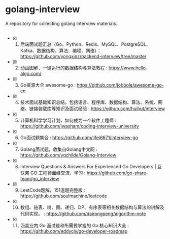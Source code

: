 # golang-interview
A repository for collecting golang interview materials.

##
- [x] 1. 后端面试题汇总（Go、Python、Redis、MySQL、PostgreSQL、Kafka、数据结构、算法、编程、网络）：<https://github.com/yongxinz/backend-interview/tree/master>

- [x] 2. 动画图解、一键运行的数据结构与算法教程 : <https://www.hello-algo.com/>

- [x] 3. Go资源大全 awesome-go : <https://github.com/jobbole/awesome-go-cn>

- [x] 4. 技术面试基础知识总结，包括语言、程序库、数据结构、算法、系统、网络、链接装载库等知识及面试经验 : <https://github.com/huihut/interview>

- [x] 5. 计算机科学学习计划，如何成为一个软件工程师 : <https://github.com/jwasham/coding-interview-university>

- [x] 6. Go面试题集合 : <https://github.com/lifei6671/interview-go>

- [x] 7. Golang面试题，收集自Golang中文网 : <https://github.com/yqchilde/Golang-Interview>

- [x] 8. Interview Questions & Answers For Experienced Go Developers | 互联网 GO 工程师面经交流，学习 : <https://github.com/go-share-team/go_interview>

- [x] 9. LeetCode题解，151道题完整版 : <https://github.com/soulmachine/leetcode>

- [x] 10. 数组、链表、树、图、递归、DP、有序表等相关数据结构与算法的讲解及代码实现。 : <https://github.com/dairongpeng/algorithm-note>
 
- [x] 11. 涵盖业内 Go 面试题和所需要掌握的 Go 核心知识大全 : <https://github.com/eddycjy/go-developer-roadmap>
